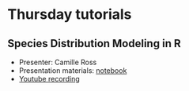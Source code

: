 # Thursday tutorials

## Species Distribution Modeling in R
- Presenter: Camille Ross
- Presentation materials: [notebook](https://html-preview.github.io/?url=https://github.com/oceanhackweek/ohw-tutorials/blob/OHW24/us/03-Thr/sdms_in_r/sdms_in_r.html)
- [Youtube recording](https://www.youtube.com/watch?v=MBFNimb1D58)
